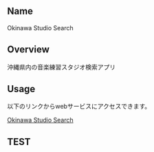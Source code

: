 ## Name

Okinawa Studio Search

## Overview

沖縄県内の音楽練習スタジオ検索アプリ

## Usage

以下のリンクからwebサービスにアクセスできます。

[Okinawa Studio Search](https://okinawastudiosearch.onrender.com/ 'Okinawa Studio Search')

## TEST
